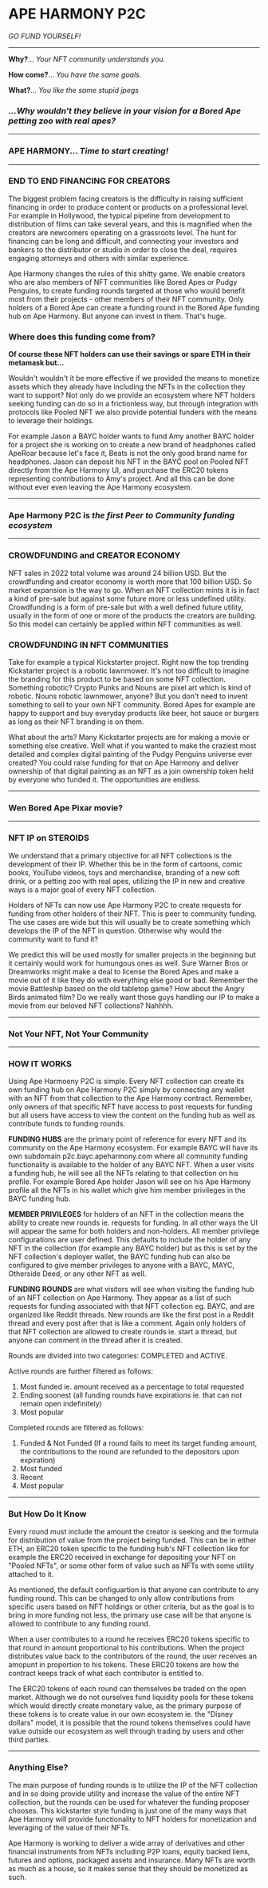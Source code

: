 # APE HARMONY P2C

_GO FUND YOURSELF!_

*****************

**Why?**... _Your NFT community understands you._

**How come?**... _You have the same goals._ 

**What?**... _You like the same stupid jpegs_ 

### _...Why wouldn't they believe in your vision for a Bored Ape petting zoo with real apes?_

______________

### APE HARMONY... _Time to start creating!_

*************

### END TO END FINANCING FOR CREATORS

The biggest problem facing creators is the difficulty in raising sufficient financing in order to produce content or products on a professional level. For example in Hollywood, the typical pipeline from development to distribution of films can take several years, and this is magnified when the creators are newcomers operating on a grassroots level. The hunt for financing can be long and difficult, and connecting your investors and bankers to the distributor or studio in order to close the deal, requires engaging attorneys and others with similar experience.

Ape Harmony changes the rules of this shitty game. We enable creators who are also members of NFT communities like Bored Apes or Pudgy Penguins, to create funding rounds targeted at those who would benefit most from their projects - other members of their NFT community. Only holders of a Bored Ape can create a funding round in the Bored Ape funding hub on Ape Harmony. But anyone can invest in them. That's huge.

### Where does this funding come from?

**Of course these NFT holders can use their savings or spare ETH in their metamask but...**

Wouldn't wouldn't it be more effective if we provided the means to monetize assets which they already have including the NFTs in the collection they want to support? Not only do we provide an ecosystem where NFT holders seeking funding can do so in a frictionless way, but through integration with protocols like Pooled NFT we also provide potential funders with the means to leverage their holdings.

For example Jason a BAYC holder wants to fund Amy another BAYC holder for a project she is working on to create a new brand of headphones called ApeRoar because let's face it, Beats is not the only good brand name for headphones. Jason can deposit his NFT in the BAYC pool on Pooled NFT directly from the Ape Harmony UI, and purchase the ERC20 tokens representing contributions to Amy's project. And all this can be done without ever even leaving the Ape Harmony ecosystem.

**********

### Ape Harmony P2C is _the first Peer to **Community** funding ecosystem_

______________

### CROWDFUNDING and CREATOR ECONOMY

NFT sales in 2022 total volume was around 24 billion USD. But the crowdfunding and creator economy is worth more that 100 billion USD. So market expansion is the way to go. When an NFT collection mints it is in fact a kind of pre-sale but against some future more or less undefined utility. Crowdfunding is a form of pre-sale but with a well defined future utility, usually in the form of one or more of the products the creators are building. So this model can certainly be applied within NFT communities as well.

### CROWDFUNDING IN NFT COMMUNITIES

Take for example a typical Kickstarter project. Right now the top trending Kickstarter project is a robotic lawnmower. It's not too difficult to imagine the branding for this product to be based on some NFT collection. Something robotic? Crypto Punks and Nouns are pixel art which is kind of robotic. Nouns robotic lawnmower, anyone? But you don't need to invent something to sell to your own NFT community. Bored Apes for example are happy to support and buy everyday products like beer, hot sauce or burgers as long as their NFT branding is on them.

What about the arts? Many Kickstarter projects are for making a movie or something else creative. Well what if you wanted to make the craziest most detailed and complex digital painting of the Pudgy Penguins universe ever created? You could raise funding for that on Ape Harmony and deliver ownership of that digital painting as an NFT as a join ownership token held by everyone who funded it. The opportunities are endless.

************

### Wen Bored Ape Pixar movie?

______________

### NFT IP on STEROIDS

We understand that a primary objective for all NFT collections is the development of their IP. Whether this be in the form of cartoons, comic books, YouTube videos, toys and merchandise, branding of a new soft drink, or a petting zoo with real apes, utilizing the IP in new and creative ways is a major goal of every NFT collection.

Holders of NFTs can now use Ape Harmony P2C to create requests for funding from other holders of their NFT. This is peer to community funding. The use cases are wide but this will usually be to create something which develops the IP of the NFT in question. Otherwise why would the community want to fund it?

We predict this will be used mostly for smaller projects in the beginning but it certainly would work for humungous ones as well. Sure Warner Bros or Dreamworks might make a deal to license the Bored Apes and make a movie out of it like they do with everything else good or bad. Remember the movie Battleship based on the old tabletop game? How about the Angry Birds animated film? Do we really want those guys handling our IP to make a movie from our beloved NFT collections? Nahhhh.

**************

### Not Your NFT, Not Your Community

________________

### HOW IT WORKS

Using Ape Harmoeny P2C is simple. Every NFT collection can create its own funding hub on Ape Harmony P2C simply by connecting any wallet with an NFT from that collection to the Ape Harmony contract. Remember, only owners of that specific NFT have access to post requests for funding but all users have access to view the content on the funding hub as well as contribute funds to funding rounds. 

**FUNDING HUBS** are the primary point of reference for every NFT and its community on the Ape Harmony ecosystem. For example BAYC will have its own subdomain p2c.bayc.apeharmony.com where all comnunity funding functionality is available to the holder of any BAYC NFT. When a user visits a funding hub, he will see all the NFTs relating to that collection on his profile. For example Bored Ape holder Jason will see on his Ape Harmony profile all the NFTs in his wallet which give him member privileges in the BAYC funding hub. 

**MEMBER PRIVILEGES** for holders of an NFT in the collection means the ability to create new rounds ie. requests for funding. In all other ways the UI will appear the same for both holders and non-holders. All member privilege configurations are user defined. This defaults to include the holder of any NFT in the collection (for example any BAYC holder) but as this is set by the NFT collection's deployer wallet, the BAYC funding hub can also be configured to give member privileges to anyone with a BAYC, MAYC, Otherside Deed, or any other NFT as well.

**FUNDING ROUNDS** are what visitors will see when visiting the funding hub of an NFT collection on Ape Harmony. They appear as a list of such requests for funding associated with that NFT collection eg. BAYC, and are organized like Reddit threads. New rounds are like the first post in a Reddit thread and every post after that is like a comment. Again only holders of that NFT collection are allowed to create rounds ie. start a thread, but anyone can comment in the thread after it is created. 

Rounds are divided into two categories: COMPLETED and ACTIVE.

Active rounds are further filtered as follows:

1. Most funded ie. amount received as a percentage to total requested
2. Ending soonest (all funding rounds have expirations ie. that can not remain open indefinitely)
3. Most popular

Completed rounds are filtered as follows:

1. Funded & Not Funded (If a round fails to meet its target funding amount, the contributions to the round are refunded to the depositors upon expiration)
2. Most funded
3. Recent
4. Most popular

___________

### But How Do It Know

Every round must include the amount the creator is seeking and the formula for distribution of value from the project being funded. This can be in either ETH, an ERC20 token specific to the funding hub's NFT collection like for example the ERC20 received in exchange for depositing your NFT on "Pooled NFTs", or some other form of value such as NFTs with some utility attached to it.

As mentioned, the default configuartion is that anyone can contribute to any funding round. This can be changed to only allow contributions from specific users based on NFT holdings or other criteria, but as the goal is to bring in more funding not less, the primary use case will be that anyone is allowed to contribute to any funding round.

When a user contributes to a round he receives ERC20 tokens specific to that round in amount proportional to his contributions. When the project distributes value back to the contributors of the round, the user receives an amopunt in proportion to his tokens. These ERC20 tokens are how the contract keeps track of what each contributor is entitled to.

The ERC20 tokens of each round can themselves be traded on the open market. Although we do not ourselves fund liquidity pools for these tokens which would directly create monetary value, as the primary purpose of these tokens is to create value in our own ecosystem ie. the "Disney dollars" model, it is possible that the round tokens themselves could have value outside our ecosystem as well through trading by users and other third parties.

____________

### Anything Else?

The main purpose of funding rounds is to utilize the IP of the NFT collection and in so doing provide utility and increase the value of the entire NFT collection, but the rounds can be used for whatever the funding proposer chooses. This kickstarter style funding is just one of the many ways that Ape Harmony will provide functionality to NFT holders for monetization and leveraging of the value of their NFTs.

Ape Harmony is working to deliver a wide array of derivatives and other financial instruments from NFTs including P2P loans, equity backed liens, futures and options, packaged assets and insurance. Many NFTs are worth as much as a house, so it makes sense that they should be monetized as such.





















